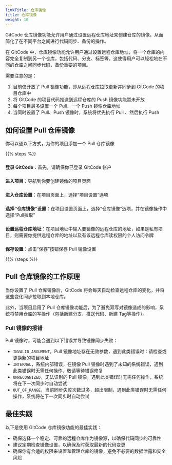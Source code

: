 ```yaml
---
linkTitle: 仓库镜像
title: 仓库镜像
weight: 10
---
```


GitCode 仓库镜像功能允许用户通过设置远程仓库地址来创建仓库的镜像，从而简化了在不同平台之间进行代码同步、备份的操作。

在 GitCode 中，仓库镜像功能允许用户通过设置远程仓库地址，将一个仓库的内容完全复制到另一个仓库，包括代码、分支、标签等。这使得用户可以轻松地在不同的仓库之间同步代码，备份重要的项目。

需要注意的是：

1. 目前仅开放了 Pull 镜像功能，即从远程仓库拉取更新并同步到 GitCode 的项目仓库中
1. 将 GitCode 的项目代码推送到远程仓库的 Push 镜像功能暂未开放
1. 每个项目最多设置一个 Pull、一个 Push 镜像仓库地址
1. 当同时设置了 Pull、Push 镜像时，系统将优先执行 Pull 、然后执行 Push

## 如何设置 Pull 仓库镜像

你可以通以下方式，为你的项目添加一个 Pull 仓库镜像

{{% steps %}}

### 
**登录 GitCode**：首先，请确保你已登录 GitCode 帐户

###
**进入项目**：导航到你要创建镜像的项目页面

###
**进入仓库设置**：在项目页面上，选择“项目设置”选项

###
**选择“仓库镜像”设置**：在项目设置页面上，选择“仓库镜像”选项，并在镜像操作中选择“Pull拉取”

###
**设置远程仓库地址**：在项目地址中输入要镜像的远程仓库的地址，如果是私有项目，则需要你提供远程仓库的地址以及有该远程仓库读权限的个人访问令牌

###
**保存设置**：点击“保存”按钮保存 Pull 镜像设置

{{% /steps %}}

## Pull 仓库镜像的工作原理

当你设置了 Pull 仓库镜像后，GitCode 将会每天自动检查远程仓库的变化，并将这些变化同步拉取到本地仓库。

此外，当项目启用了 Pull 仓库镜像功能后，为了避免双写对镜像造成的影响，系统将禁用仓库的写操作（包括新建分支、推送代码、新建 Tag等操作）。

### Pull 镜像的报错

Pull 镜像时，可能会遇到以下错误并导致镜像同步失败：

- `INVALID_ARGUMENT`，Pull 镜像地址存在无效参数，遇到此类错误时：请检查或更换新的项目地址
- `INTERNAL`，系统内部错误，在镜像 Pull 镜像时遇到了未知的系统错误，遇到此类错误时无需任何操作、敬请等待错误修复
- `UNRECOGNIZED`，无法识别的 Pull 镜像，遇到此类错误时无需任何操作，系统将在下一次同步时自动尝试
- `OUT_OF_RANGE`，当前同步失败次数过多，超出限制，遇到此类错误时无需任何操作，系统将在下一次同步时自动尝试

## 最佳实践

以下是使用 GitCode 仓库镜像功能的最佳实践：

- 确保选择一个稳定、可靠的远程仓库作为镜像源，以确保代码同步的可靠性
- 建议定期检查镜像设置，以确保及时获取最新的代码变更
- 确保你有合适的权限来设置和管理仓库的镜像，避免不必要的数据泄露和安全风险
